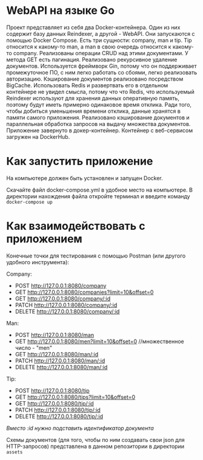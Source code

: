 # WebAPI на языке Go

Проект представляет из себя два Docker-контейнера. Один из них содержит базу данных Reindexer, а другой - WebAPI. Они запускаются с помощью Docker Compose. Есть три сущности: company, man и tip. Tip относится к какому-то man, а man в свою очередь относится к какому-то company. Реализованы операции CRUD над этими документами. У метода GET есть пагинация. Реализовано рекурсивное удаление документов. Используется фреймворк Gin, потому что он поддерживает промежуточное ПО, с ним легко работать со сбоями, легко реализовать авторизацию. Кэширование документов реализовано посредством BigCache. Использовать Redis и развертвать его в отдельном контейнере не увидел смысла, потому что что Redis, что используемый Reindexer используют для хранения данных оперативную память, поэтому будут иметь примерно одинаковое время отклика. Ради того, чтобы добиться уменьшения времени отклика, данные хранятся в памяти самого приложения. Реализовано кэширование документов и параллельная обработка запросов на выдачу множества документов. Приложение завернуто в докер-контейнер. Контейнер с веб-сервисом загружен на DockerHub.

# Как запустить приложение

На компьютере должен быть установлен и запущен Docker.

Скачайте файл docker-compose.yml в удобное место на компьютере. В директории нахождения файла откройте терминал и введите команду `docker-compose up`


# Как взаимодействовать с приложением

Конечные точки для тестирования с помощью Postman (или другого удобного инструмента):

Company:
- POST   http://127.0.0.1:8080/company
- GET    http://127.0.0.1:8080/companies?limit=10&offset=0
- GET    http://127.0.0.1:8080/company/:id
- PATCH  http://127.0.0.1:8080/company/:id
- DELETE http://127.0.0.1:8080/company/:id

Man:
- POST   http://127.0.0.1:8080/man
- GET    http://127.0.0.1:8080/men?limit=10&offset=0  //множественное число - "men"
- GET    http://127.0.0.1:8080/man/:id
- PATCH  http://127.0.0.1:8080/man/:id
- DELETE http://127.0.0.1:8080/man/:id

Tip:
- POST   http://127.0.0.1:8080/tip
- GET    http://127.0.0.1:8080/tips?limit=10&offset=0
- GET    http://127.0.0.1:8080/tip/:id
- PATCH  http://127.0.0.1:8080/tip/:id
- DELETE http://127.0.0.1:8080/tip/:id

*Вместо :id нужно подставить идентификатор документа*

Схемы документов (для того, чтобы по ним создавать свои json для HTTP-запросов) представлена в данном репозитории в директории `assets`
